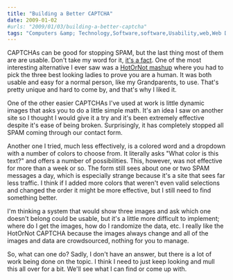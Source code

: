 ```yaml
---
title: "Building a Better CAPTCHA"
date: 2009-01-02
#urls: "2009/01/03/building-a-better-captcha"
tags: "Computers &amp; Technology,Software,software,Usability,web,Web Development"
---
```


CAPTCHAs can be good for stopping SPAM, but the last thing most of them are are usable. Don't take my word for it, [it's a fact](http://www.johnmwillis.com/other/top-10-worst-captchas/). One of the most interesting alternative I ever saw was a [HotOrNot mashup](http://valleywag.gawker.com/246656/tech/hot-or-not/a-face-only-a-bot-could-love) where you had to pick the three best looking ladies to prove you are a human. It was both usable and easy for a normal person, like my Grandparents, to use. That's pretty unique and hard to come by, and that's why I liked it.

One of the other easier CAPTCHAs I've used at work is little dynamic images that asks you to do a little simple math. It's an idea I saw on another site so I thought I would give it a try and it's been extremely effective despite it's ease of being broken. Surprisingly, it has completely stopped all SPAM coming through our contact form.

Another one I tried, much less effectively, is a colored word and a dropdown with a number of colors to choose from. It literally asks "What color is this text?" and offers a number of possibilities. This, however, was not effective for more than a week or so. The form still sees about one or two SPAM messages a day, which is especially strange because it's a site that sees far less traffic. I think if I added more colors that weren't even valid selections and changed the order it might be more effective, but I still need to find something better.

I'm thinking a system that would show three images and ask which one doesn't belong could be usable, but it's a little more difficult to implement; where do I get the images, how do I randomize the data, etc. I really like the HotOrNot CAPTCHA because the images always change and all of the images and data are crowdsourced, nothing for you to manage.

So, what can one do? Sadly, I don't have an answer, but there is a lot of work being done on the topic. I think I need to just keep looking and mull this all over for a bit. We'll see what I can find or come up with.